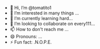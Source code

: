 - 👋 Hi, I’m @tomatito1
- 👀 I’m interested in many things ...
- 🌱 I’m currently learning hard...
- 💞️ I’m looking to collaborate on every111...
- 📫 How to don't reach me ...
- 😄 Pronouns: ...
- ⚡ Fun fact: .N.O.P.E.

<!---
tomatito1/tomatito1 is a ✨ special ✨ repository because its `README.md` (this file) appears on your GitHub profile.
You can click the Preview link to take a look at your changes.
--->
